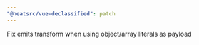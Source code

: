 ```yaml
---
"@heatsrc/vue-declassified": patch
---
```


Fix emits transform when using object/array literals as payload
